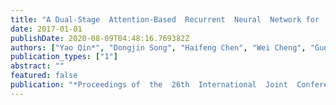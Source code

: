 ```yaml
---
title: "A Dual-Stage  Attention-Based  Recurrent  Neural  Network for  Time  Series Prediction"
date: 2017-01-01
publishDate: 2020-08-09T04:48:16.769382Z
authors: ["Yao Qin*", "Dongjin Song", "Haifeng Chen", "Wei Cheng", "Guofei Jiang", "Garrison W. Cottrel"]
publication_types: ["1"]
abstract: ""
featured: false
publication: "*Proceedings of  the  26th  International  Joint  Conference  on  Artificial  Intelligence  (IJCAI)*"
---
```


